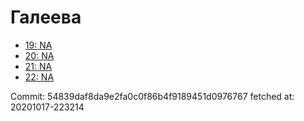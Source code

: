 # Галеева
- [19: NA](19.md)
- [20: NA](20.md)
- [21: NA](21.md)
- [22: NA](22.md)

Commit: 54839daf8da9e2fa0c0f86b4f9189451d0976767
 fetched at: 20201017-223214
